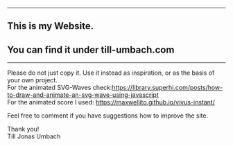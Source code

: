 
-----------------------------------------
  This is my Website.
  ---
  You can find it under till-umbach.com  
  ---
-----------------------------------------

Please do not just copy it. 
Use it instead as inspiration, or as the basis of your own project. \
For the animated SVG-Waves check:https://library.superhi.com/posts/how-to-draw-and-animate-an-svg-wave-using-javascript \
For the animated score I used: https://maxwellito.github.io/vivus-instant/ 

Feel free to comment if you have suggestions how to improve the site. 

Thank you! \
Till Jonas Umbach



